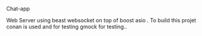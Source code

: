Chat-app

Web Server using beast websocket on top of boost asio .
To build this projet conan is used and for testing gmock for testing..
